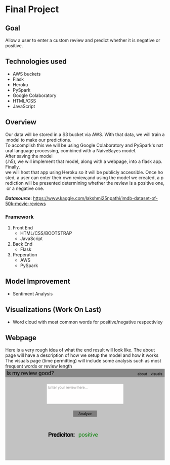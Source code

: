 # Final Project

## Goal

Allow a user to enter a custom review and predict whether it is negative or positive.

## Technologies used

- AWS buckets
- Flask
- Heroku
- PySpark
- Google Colaboratory
- HTML/CSS
- JavaScript

## Overview

Our data will be stored in a S3 bucket via AWS. With that data, we will train a model to make our predictions.  To accomplish this we will be using Google Colaboratory and PySpark's natural language processing, combined with a NaiveBayes model.  After saving the model (.h5), we will implement that model, along with a webpage, into a flask app.
Finally, we will host that app using Heroku so it will be publicly accessible. Once hosted, a user can enter their own review,and using the model we created, a prediction will be presented determining whether the review is a positive one, or a negative one.

***Datasource***: https://www.kaggle.com/lakshmi25npathi/imdb-dataset-of-50k-movie-reviews

### Framework

1. Front End
    - HTML/CSS/BOOTSTRAP
    - JavaScript
2. Back End
    - Flask
3. Preperation
    - AWS
    - PySpark

## Model Improvement

- Sentiment Analysis

## Visualizations (Work On Last)

- Word cloud with most common words for positive/negative respectivley

## Webpage

Here is a very rough idea of what the end result will look like.
The about page will have a description of how we setup the model and how it works
The visuals page (time permitting) will include some analysis such as most frequent words or review length
![Webpage Outline](images/webpage.png)


